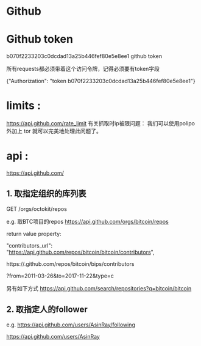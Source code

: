 Github
================
# Github token

b070f2233203c0dcdad13a25b446fef80e5e8ee1  github token

所有requests都必须带着这个访问令牌，记得必须要有token字段

{"Authorization": "token b070f2233203c0dcdad13a25b446fef80e5e8ee1"}

# limits :
https://api.github.com/rate_limit
有关抓取时ip被限问题：
我们可以使用polipo 外加上 tor 就可以完美地处理此问题了。

# api :

https://api.github.com/

## 1. 取指定组织的库列表
GET /orgs/octokit/repos

e.g. 取BTC项目的repos
https://api.github.com/orgs/bitcoin/repos



return value property:

 "contributors_url": "https://api.github.com/repos/bitcoin/bitcoin/contributors",

https://.github.com/repos/bitcoin/bips/contributors

?from=2011-03-26&to=2017-11-22&type=c


另有如下方式
https://api.github.com/search/repositories?q=bitcoin/bitcoin


## 2. 取指定人的follower
e.g.  https://api.github.com/users/AsinRay/following


https://api.github.com/users/AsinRay